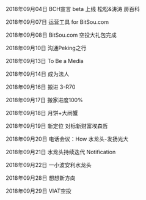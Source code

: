 2018年09月04日
BCH宣言 beta 上线
松松&涛涛 房百科

2018年09月07日
运营工具 for BitSou.com

2018年09月08日
BitSou.com 空投大礼包完成

2018年09月10日
沟通Peking之行

2018年09月13日
To Be a Media

2018年09月14日
成为法人

2018年09月16日
搬进 3-R70

2018年09月17日
搬家进度100%

2018年09月18日
月饼+大闸蟹

2018年09月19日
新定位 对标新财富埃森哲

2018年09月20日
电话会议：How 水龙头-发扬光大

2018年09月21日
水龙头持续迭代 Notification

2018年09月22日
一小波安利水龙头

2018年09月28日
想想新方向

2018年09月29日
VIAT空投